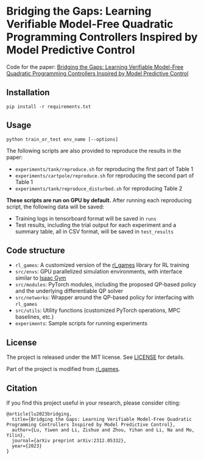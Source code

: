 # Bridging the Gaps: Learning Verifiable Model-Free Quadratic Programming Controllers Inspired by Model Predictive Control

Code for the paper: [Bridging the Gaps: Learning Verifiable Model-Free Quadratic Programming Controllers Inspired by Model Predictive Control](https://arxiv.org/pdf/2312.05332)

## Installation

```
pip install -r requirements.txt
```

## Usage

```
python train_or_test env_name [--options]
```

The following scripts are also provided to reproduce the results in the paper:

- `experiments/tank/reproduce.sh` for reproducing the first part of Table 1
- `experiments/cartpole/reproduce.sh` for reproducing the second part of Table 1
- `experiments/tank/reproduce_disturbed.sh` for reproducing Table 2

**These scripts are run on GPU by default.** After running each reproducing script, the following data will be saved:

- Training logs in tensorboard format will be saved in `runs`
- Test results, including the trial output for each experiment and a summary table, all in CSV format, will be saved in `test_results`

## Code structure

- `rl_games`: A customized version of the [rl_games](https://github.com/Denys88/rl_games) library for RL training
- `src/envs`: GPU parallelized simulation environments, with interface similar to [Isaac Gym](https://github.com/NVIDIA-Omniverse/IsaacGymEnvs)
- `src/modules`: PyTorch modules, including the proposed QP-based policy and the underlying differentiable QP solver
- `src/networks`: Wrapper around the QP-based policy for interfacing with `rl_games`
- `src/utils`: Utility functions (customized PyTorch operations, MPC baselines, etc.)
- `experiments`: Sample scripts for running experiments

## License

The project is released under the MIT license. See [LICENSE](LICENSE) for details.

Part of the project is modified from [rl_games](https://github.com/Denys88/rl_games).

## Citation

If you find this project useful in your research, please consider citing:

```
@article{lu2023bridging,
  title={Bridging the Gaps: Learning Verifiable Model-Free Quadratic Programming Controllers Inspired by Model Predictive Control},
  author={Lu, Yiwen and Li, Zishuo and Zhou, Yihan and Li, Na and Mo, Yilin},
  journal={arXiv preprint arXiv:2312.05332},
  year={2023}
}
```
